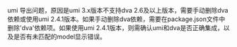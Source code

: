umi 导出问题，原因是umi 3.x版本不支持dva 2.6及以上版本，需要手动删除dva依赖或使用umi 2.4.1版本。如果手动删除dva依赖，需要在package.json文件中删除'dva'依赖项。如果使用umi 2.4.1版本，则需确认umi和dva是否正确集成，以及是否有未匹配的model显示错误。
